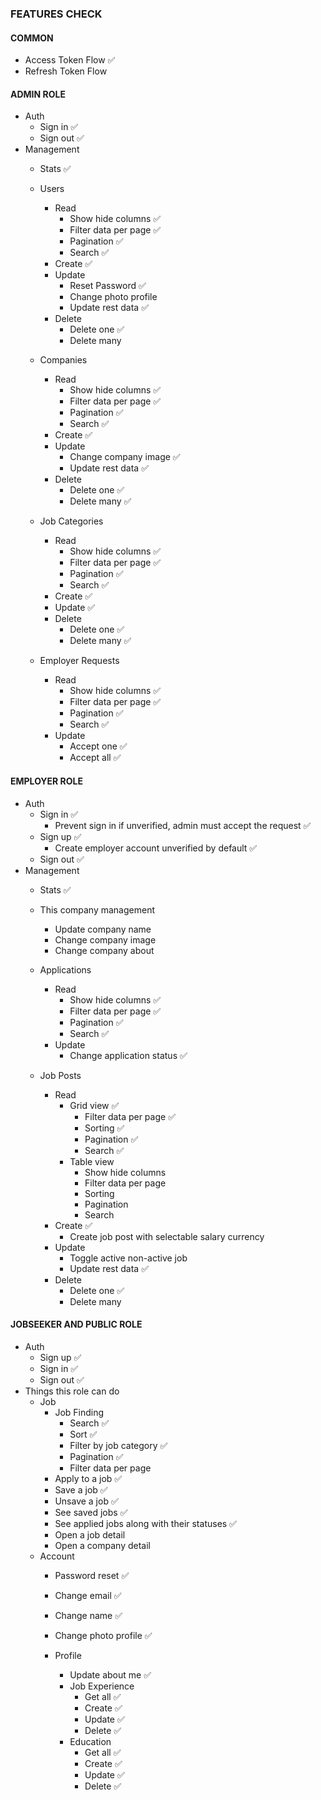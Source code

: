 ### FEATURES CHECK

#### COMMON
  - Access Token Flow ✅
  - Refresh Token Flow

#### ADMIN ROLE
  - Auth
    - Sign in ✅
    - Sign out ✅
  - Management
    - Stats ✅

    - Users
      - Read
        - Show hide columns ✅
        - Filter data per page ✅
        - Pagination ✅
        - Search ✅
      - Create ✅
      - Update
        - Reset Password ✅
        - Change photo profile
        - Update rest data ✅
      - Delete
        - Delete one ✅
        - Delete many

    - Companies
      - Read
        - Show hide columns ✅
        - Filter data per page ✅
        - Pagination ✅
        - Search ✅
      - Create ✅
      - Update
        - Change company image ✅
        - Update rest data ✅
      - Delete
        - Delete one ✅
        - Delete many ✅

    - Job Categories
      - Read
        - Show hide columns ✅
        - Filter data per page ✅
        - Pagination ✅
        - Search ✅
      - Create ✅
      - Update ✅
      - Delete
        - Delete one ✅
        - Delete many ✅

    - Employer Requests
      - Read
        - Show hide columns ✅
        - Filter data per page ✅
        - Pagination ✅
        - Search ✅
      - Update
        - Accept one ✅
        - Accept all ✅

#### EMPLOYER ROLE
  - Auth
    - Sign in ✅
      - Prevent sign in if unverified, admin must accept the request ✅
    - Sign up ✅
      - Create employer account unverified by default ✅
    - Sign out ✅
  - Management
    - Stats ✅

    - This company management
      - Update company name
      - Change company image
      - Change company about

    - Applications
      - Read
        - Show hide columns ✅
        - Filter data per page ✅
        - Pagination ✅
        - Search ✅
      - Update
        - Change application status ✅

    - Job Posts
      - Read
        - Grid view ✅
          - Filter data per page ✅
          - Sorting ✅
          - Pagination ✅
          - Search ✅
        - Table view
          - Show hide columns
          - Filter data per page
          - Sorting
          - Pagination
          - Search
      - Create ✅
        - Create job post with selectable salary currency
      - Update
        - Toggle active non-active job
        - Update rest data ✅
      - Delete
        - Delete one ✅
        - Delete many

#### JOBSEEKER AND PUBLIC ROLE
  - Auth
    - Sign up ✅
    - Sign in ✅
    - Sign out ✅
  - Things this role can do
    - Job
      - Job Finding
        - Search ✅
        - Sort ✅
        - Filter by job category ✅
        - Pagination ✅
        - Filter data per page
      - Apply to a job ✅
      - Save a job ✅
      - Unsave a job ✅
      - See saved jobs ✅
      - See applied jobs along with their statuses ✅
      - Open a job detail
      - Open a company detail
    - Account
      - Password reset ✅
      - Change email ✅
      - Change name ✅
      - Change photo profile ✅

      - Profile
        - Update about me ✅
        - Job Experience
          - Get all ✅
          - Create ✅
          - Update ✅
          - Delete ✅
        - Education
          - Get all ✅
          - Create ✅
          - Update ✅
          - Delete ✅